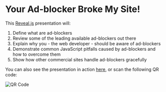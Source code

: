 Your Ad-blocker Broke My Site!
==============================

This [Reveal.js](https://github.com/hakimel/reveal.js) presentation will:

1. Define what are ad-blockers
2. Review some of the leading available ad-blockers out there
3. Explain why you - the web developer - should be aware of ad-blockers
4. Demonstrate common JavaScript pitfalls caused by ad-blockers and how to overcome them
5. Show how other commercial sites handle ad-blockers gracefully

You can also see the presentation in action [here](http://goo.gl/V41qp), or scan the following QR code:

![QR Code](http://imgur.com/drFOr)
